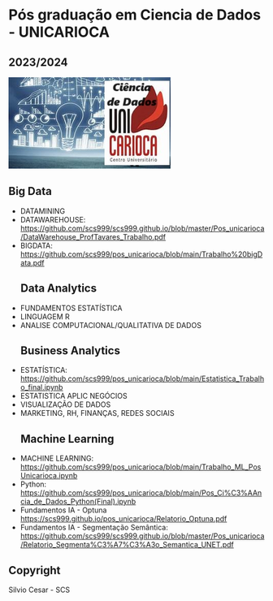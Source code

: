 # Pós graduação em Ciencia de Dados - UNICARIOCA
## 2023/2024
![Preview](img_01.jpeg)
## Big Data
- DATAMINING
- DATAWAREHOUSE: https://github.com/scs999/scs999.github.io/blob/master/Pos_unicarioca/DataWarehouse_ProfTavares_Trabalho.pdf
- BIGDATA: https://github.com/scs999/pos_unicarioca/blob/main/Trabalho%20bigData.pdf
  ## Data Analytics
- FUNDAMENTOS ESTATÍSTICA
- LINGUAGEM R
- ANALISE COMPUTACIONAL/QUALITATIVA DE DADOS
  ## Business Analytics
- ESTATÍSTICA: https://github.com/scs999/pos_unicarioca/blob/main/Estatistica_Trabalho_final.ipynb
- ESTATISTICA APLIC NEGÓCIOS
- VISUALIZAÇÃO DE DADOS
- MARKETING, RH, FINANÇAS, REDES SOCIAIS
  ## Machine Learning
- MACHINE LEARNING: https://github.com/scs999/pos_unicarioca/blob/main/Trabalho_ML_PosUnicarioca.ipynb
- Python: https://github.com/scs999/pos_unicarioca/blob/main/Pos_Ci%C3%AAncia_de_Dados_Python(Final).ipynb
- Fundamentos IA - Optuna https://scs999.github.io/pos_unicarioca/Relatorio_Optuna.pdf
- Fundamentos IA - Segmentação Semântica: https://github.com/scs999/scs999.github.io/blob/master/Pos_unicarioca/Relatorio_Segmenta%C3%A7%C3%A3o_Semantica_UNET.pdf
## Copyright
Silvio Cesar - SCS
